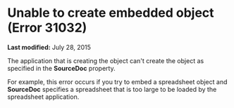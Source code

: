 
# Unable to create embedded object (Error 31032)

 **Last modified:** July 28, 2015

The application that is creating the object can't create the object as specified in the  **SourceDoc** property.

For example, this error occurs if you try to embed a spreadsheet object and  **SourceDoc** specifies a spreadsheet that is too large to be loaded by the spreadsheet application.

